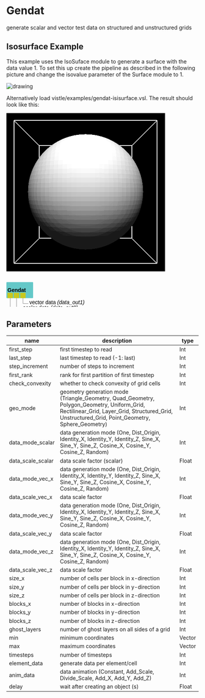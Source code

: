 
# Gendat
generate scalar and vector test data on structured and unstructured grids
## Isosurface Example

This example uses the IsoSuface module to generate a surface with the data value 1.
To set this up create the pipeline as described in the following picture and change the isovalue parameter of the Surface module to 1.

<img src="../../../../module/test/Gendat/isosurfaceExample.png" alt="drawing" style="width:600px;"/>

Alternatively load vistle/examples/gendat-isisurface.vsl.
The result should look like this:

![]( ../../../module/test/Gendat/isosurfaceExampleResult.png )

<svg width="50.0em" height="7.6em" >
<style>.text { font: normal 1.0em sans-serif;}tspan{ font: italic 1.0em sans-serif;}.moduleName{ font: bold 1.0em sans-serif;}</style>
<rect x="0em" y="0.8em" width="5.0em" height="3.0em" rx="0.1em" ry="0.1em" style="fill:#64c8c8ff;" />
<text x="0.2em" y="2.6500000000000004em" class="moduleName" >Gendat</text><rect x="0.2em" y="2.8em" width="1.0em" height="1.0em" rx="0em" ry="0em" style="fill:#c8c81eff;" >
<title>grid_out</title></rect>
<rect x="0.7em" y="3.8em" width="0.03333333333333333em" height="3.0em" rx="0em" ry="0em" style="fill:#000000;" />
<rect x="0.7em" y="6.8em" width="1.0em" height="0.03333333333333333em" rx="0em" ry="0em" style="fill:#000000;" />
<text x="1.9em" y="6.8999999999999995em" class="text" >only grid<tspan> (grid_out)</tspan></text>
<rect x="1.4em" y="2.8em" width="1.0em" height="1.0em" rx="0em" ry="0em" style="fill:#c8c81eff;" >
<title>data_out0</title></rect>
<rect x="1.9em" y="3.8em" width="0.03333333333333333em" height="2.0em" rx="0em" ry="0em" style="fill:#000000;" />
<rect x="1.9em" y="5.8em" width="1.0em" height="0.03333333333333333em" rx="0em" ry="0em" style="fill:#000000;" />
<text x="3.0999999999999996em" y="5.8999999999999995em" class="text" >scalar data<tspan> (data_out0)</tspan></text>
<rect x="2.5999999999999996em" y="2.8em" width="1.0em" height="1.0em" rx="0em" ry="0em" style="fill:#c8c81eff;" >
<title>data_out1</title></rect>
<rect x="3.0999999999999996em" y="3.8em" width="0.03333333333333333em" height="1.0em" rx="0em" ry="0em" style="fill:#000000;" />
<rect x="3.0999999999999996em" y="4.8em" width="1.0em" height="0.03333333333333333em" rx="0em" ry="0em" style="fill:#000000;" />
<text x="4.3em" y="4.8999999999999995em" class="text" >vector data<tspan> (data_out1)</tspan></text>
</svg>

## Parameters
|name|description|type|
|-|-|-|
|first_step|first timestep to read|Int|
|last_step|last timestep to read (-1: last)|Int|
|step_increment|number of steps to increment|Int|
|first_rank|rank for first partition of first timestep|Int|
|check_convexity|whether to check convexity of grid cells|Int|
|geo_mode|geometry generation mode (Triangle_Geometry, Quad_Geometry, Polygon_Geometry, Uniform_Grid, Rectilinear_Grid, Layer_Grid, Structured_Grid, Unstructured_Grid, Point_Geometry, Sphere_Geometry)|Int|
|data_mode_scalar|data generation mode (One, Dist_Origin, Identity_X, Identity_Y, Identity_Z, Sine_X, Sine_Y, Sine_Z, Cosine_X, Cosine_Y, Cosine_Z, Random)|Int|
|data_scale_scalar|data scale factor (scalar)|Float|
|data_mode_vec_x|data generation mode (One, Dist_Origin, Identity_X, Identity_Y, Identity_Z, Sine_X, Sine_Y, Sine_Z, Cosine_X, Cosine_Y, Cosine_Z, Random)|Int|
|data_scale_vec_x|data scale factor|Float|
|data_mode_vec_y|data generation mode (One, Dist_Origin, Identity_X, Identity_Y, Identity_Z, Sine_X, Sine_Y, Sine_Z, Cosine_X, Cosine_Y, Cosine_Z, Random)|Int|
|data_scale_vec_y|data scale factor|Float|
|data_mode_vec_z|data generation mode (One, Dist_Origin, Identity_X, Identity_Y, Identity_Z, Sine_X, Sine_Y, Sine_Z, Cosine_X, Cosine_Y, Cosine_Z, Random)|Int|
|data_scale_vec_z|data scale factor|Float|
|size_x|number of cells per block in x-direction|Int|
|size_y|number of cells per block in y-direction|Int|
|size_z|number of cells per block in z-direction|Int|
|blocks_x|number of blocks in x-direction|Int|
|blocks_y|number of blocks in y-direction|Int|
|blocks_z|number of blocks in z-direction|Int|
|ghost_layers|number of ghost layers on all sides of a grid|Int|
|min|minimum coordinates|Vector|
|max|maximum coordinates|Vector|
|timesteps|number of timesteps|Int|
|element_data|generate data per element/cell|Int|
|anim_data|data animation (Constant, Add_Scale, Divide_Scale, Add_X, Add_Y, Add_Z)|Int|
|delay|wait after creating an object (s)|Float|
